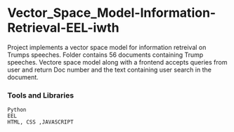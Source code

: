 # Vector_Space_Model-Information-Retrieval-EEL-iwth 

Project implements a vector space model for information retreival on Trumps speeches. Folder contains 56 documents containing Trump speeches. Vectore space model along 
with a frontend accepts queries from user and return Doc number and the text containing user search in the document.


### Tools and Libraries
    Python
    EEL
    HTML, CSS ,JAVASCRIPT
